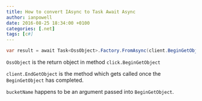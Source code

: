 ```yaml
---
title: How to convert IAsync to Task Await Async
author: ianpowell
date: 2016-08-25 18:34:00 +0100
categories: [.net]
tags: [c#]
---
```


``` c#
var result = await Task<OssObject>.Factory.FromAsync(client.BeginGetObject, client.EndGetObject, bucketName, key, null);
```

`OssObject` is the return object in method `click.BeginGetObject`

`client.EndGetObject` is the method which gets called once the `BeginGetObject` has completed.

`bucketName` happens to be an argument passed into `BeginGetObject`.